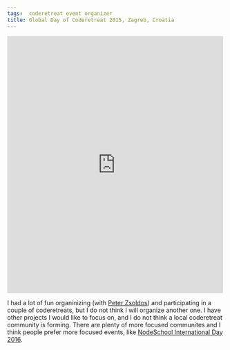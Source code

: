 ```yaml
---
tags:  coderetreat event organizer
title: Global Day of Coderetreat 2015, Zagreb, Croatia
---
```

<iframe src="https://web.facebook.com/plugins/post.php?href=https%3A%2F%2Fweb.facebook.com%2Fmedia%2Fset%2F%3Fset%3Da.1718368168396903.1073741830.1706415746258812%26type%3D3&width=500" width="500" height="597" style="border:none;overflow:hidden" scrolling="no" frameborder="0" allowTransparency="true"></iframe>

I had a lot of fun organinizing (with [Peter Zsoldos](https://twitter.com/zsepi)) and participating in a couple of coderetreats, but I do not think I will organize another one. I have other projects I would like to focus on, and I do not think a local coderetreat community is forming. There are plenty of more focused communites and I think people prefer more focused events, like [NodeSchool International Day 2016](/nodeschool-international-day-2016).
